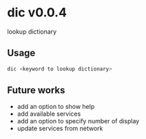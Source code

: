 dic v0.0.4
===

lookup dictionary

Usage
---

```sh
dic <keyword to lookup dictionary>
```

Future works
---

- add an option to show help
- add available services
- add an option to specify number of display
- update services from network
